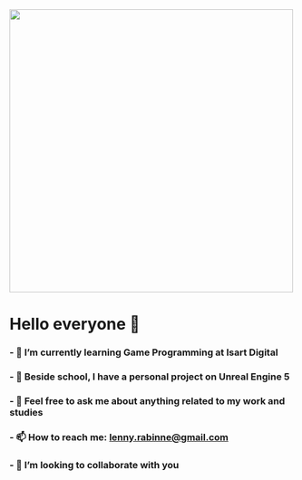 <img src="https://github.com/lenny-rbn/lenny-rbn/assets/121859898/0ccf87e8-e17f-4124-a7c7-45ca5f8c488f" style="width:500px;"/>

# Hello everyone 👋
### - 🌱 I’m currently learning Game Programming at Isart Digital
### - 🔭 Beside school, I have a personal project on Unreal Engine 5
### - 💬 Feel free to ask me about anything related to my work and studies
### - 📫 How to reach me: lenny.rabinne@gmail.com
### - 👯 I’m looking to collaborate with you
